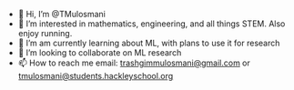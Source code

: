 - 👋 Hi, I’m @TMulosmani
- 👀 I’m interested in mathematics, engineering, and all things STEM. Also enjoy running.
- 🌱 I’m am currently learning about ML, with plans to use it for research
- 💞️ I’m looking to collaborate on ML research 
- 📫 How to reach me email: trashgimmulosmani@gmail.com or tmulosmani@students.hackleyschool.org

<!---
TMulosmani/TMulosmani is a ✨ special ✨ repository because its `README.md` (this file) appears on your GitHub profile.
You can click the Preview link to take a look at your changes.
--->
